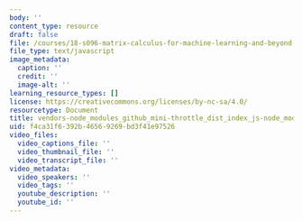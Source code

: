 ```yaml
---
body: ''
content_type: resource
draft: false
file: /courses/18-s096-matrix-calculus-for-machine-learning-and-beyond-january-iap-2022/vendors-node_modules_github_mini-throttle_dist_index_js-node_modules_primer_behaviors_dist_es-899b47-60b74f01ac2c.js
file_type: text/javascript
image_metadata:
  caption: ''
  credit: ''
  image-alt: ''
learning_resource_types: []
license: https://creativecommons.org/licenses/by-nc-sa/4.0/
resourcetype: Document
title: vendors-node_modules_github_mini-throttle_dist_index_js-node_modules_primer_behaviors_dist_es-899b47-60b74f01ac2c.js
uid: f4ca31f6-392b-4656-9269-bd3f41e97526
video_files:
  video_captions_file: ''
  video_thumbnail_file: ''
  video_transcript_file: ''
video_metadata:
  video_speakers: ''
  video_tags: ''
  youtube_description: ''
  youtube_id: ''
---
```

